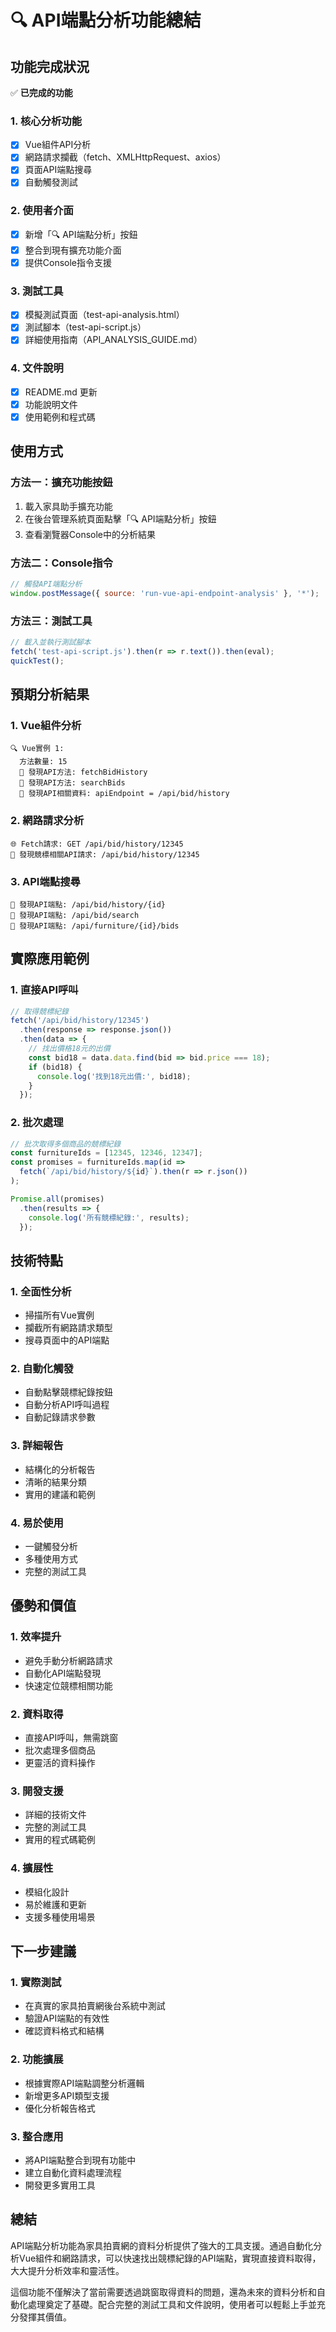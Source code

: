 # 🔍 API端點分析功能總結

## 功能完成狀況

✅ **已完成的功能**

### 1. 核心分析功能
- [x] Vue組件API分析
- [x] 網路請求攔截（fetch、XMLHttpRequest、axios）
- [x] 頁面API端點搜尋
- [x] 自動觸發測試

### 2. 使用者介面
- [x] 新增「🔍 API端點分析」按鈕
- [x] 整合到現有擴充功能介面
- [x] 提供Console指令支援

### 3. 測試工具
- [x] 模擬測試頁面（test-api-analysis.html）
- [x] 測試腳本（test-api-script.js）
- [x] 詳細使用指南（API_ANALYSIS_GUIDE.md）

### 4. 文件說明
- [x] README.md 更新
- [x] 功能說明文件
- [x] 使用範例和程式碼

## 使用方式

### 方法一：擴充功能按鈕
1. 載入家具助手擴充功能
2. 在後台管理系統頁面點擊「🔍 API端點分析」按鈕
3. 查看瀏覽器Console中的分析結果

### 方法二：Console指令
```javascript
// 觸發API端點分析
window.postMessage({ source: 'run-vue-api-endpoint-analysis' }, '*');
```

### 方法三：測試工具
```javascript
// 載入並執行測試腳本
fetch('test-api-script.js').then(r => r.text()).then(eval);
quickTest();
```

## 預期分析結果

### 1. Vue組件分析
```
🔍 Vue實例 1:
  方法數量: 15
  🎯 發現API方法: fetchBidHistory
  🎯 發現API方法: searchBids
  🎯 發現API相關資料: apiEndpoint = /api/bid/history
```

### 2. 網路請求分析
```
🌐 Fetch請求: GET /api/bid/history/12345
🎯 發現競標相關API請求: /api/bid/history/12345
```

### 3. API端點搜尋
```
🎯 發現API端點: /api/bid/history/{id}
🎯 發現API端點: /api/bid/search
🎯 發現API端點: /api/furniture/{id}/bids
```

## 實際應用範例

### 1. 直接API呼叫
```javascript
// 取得競標紀錄
fetch('/api/bid/history/12345')
  .then(response => response.json())
  .then(data => {
    // 找出價格18元的出價
    const bid18 = data.data.find(bid => bid.price === 18);
    if (bid18) {
      console.log('找到18元出價:', bid18);
    }
  });
```

### 2. 批次處理
```javascript
// 批次取得多個商品的競標紀錄
const furnitureIds = [12345, 12346, 12347];
const promises = furnitureIds.map(id => 
  fetch(`/api/bid/history/${id}`).then(r => r.json())
);

Promise.all(promises)
  .then(results => {
    console.log('所有競標紀錄:', results);
  });
```

## 技術特點

### 1. 全面性分析
- 掃描所有Vue實例
- 攔截所有網路請求類型
- 搜尋頁面中的API端點

### 2. 自動化觸發
- 自動點擊競標紀錄按鈕
- 自動分析API呼叫過程
- 自動記錄請求參數

### 3. 詳細報告
- 結構化的分析報告
- 清晰的結果分類
- 實用的建議和範例

### 4. 易於使用
- 一鍵觸發分析
- 多種使用方式
- 完整的測試工具

## 優勢和價值

### 1. 效率提升
- 避免手動分析網路請求
- 自動化API端點發現
- 快速定位競標相關功能

### 2. 資料取得
- 直接API呼叫，無需跳窗
- 批次處理多個商品
- 更靈活的資料操作

### 3. 開發支援
- 詳細的技術文件
- 完整的測試工具
- 實用的程式碼範例

### 4. 擴展性
- 模組化設計
- 易於維護和更新
- 支援多種使用場景

## 下一步建議

### 1. 實際測試
- 在真實的家具拍賣網後台系統中測試
- 驗證API端點的有效性
- 確認資料格式和結構

### 2. 功能擴展
- 根據實際API端點調整分析邏輯
- 新增更多API類型支援
- 優化分析報告格式

### 3. 整合應用
- 將API端點整合到現有功能中
- 建立自動化資料處理流程
- 開發更多實用工具

## 總結

API端點分析功能為家具拍賣網的資料分析提供了強大的工具支援。通過自動化分析Vue組件和網路請求，可以快速找出競標紀錄的API端點，實現直接資料取得，大大提升分析效率和靈活性。

這個功能不僅解決了當前需要透過跳窗取得資料的問題，還為未來的資料分析和自動化處理奠定了基礎。配合完整的測試工具和文件說明，使用者可以輕鬆上手並充分發揮其價值。 